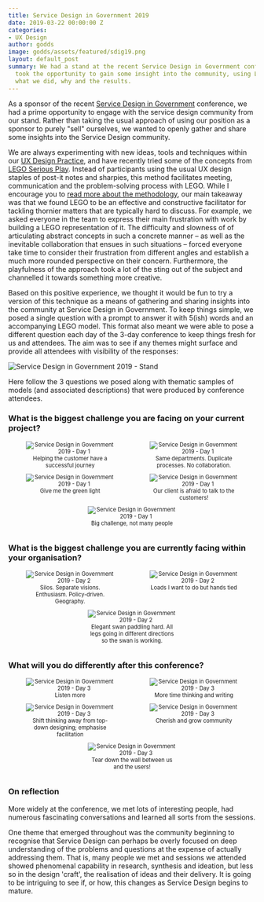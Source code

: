 ```yaml
---
title: Service Design in Government 2019
date: 2019-03-22 00:00:00 Z
categories:
- UX Design
author: godds
image: godds/assets/featured/sdig19.png
layout: default_post
summary: We had a stand at the recent Service Design in Government conference and
  took the opportunity to gain some insight into the community, using LEGO! Here's
  what we did, why and the results.
---
```


As a sponsor of the recent [Service Design in Government](https://govservicedesign.net/2019/) conference, we had a prime opportunity to engage with the service design community from our stand. Rather than taking the usual approach of using our position as a sponsor to purely "sell" ourselves, we wanted to openly gather and share some insights into the Service Design community.

We are always experimenting with new ideas, tools and techniques within our [UX Design Practice](https://www.scottlogic.com/what-we-do/ux-design/), and have recently tried some of the concepts from [LEGO Serious Play](https://www.lego.com/en-us/seriousplay). Instead of participants using the usual UX design staples of post-it notes and sharpies, this method facilitates meeting, communication and the problem-solving process with LEGO. While I encourage you to [read more about the methodology](https://www.lego.com/r/www/r/seriousplay/-/media/serious%20play/pdf/2017/lego_serious_play_opensource_14mb.pdf?l.r2=423213558), our main takeaway was that we found LEGO to be an effective and constructive facilitator for tackling thornier matters that are typically hard to discuss. For example, we asked everyone in the team to express their main frustration with work by building a LEGO representation of it. The difficulty and slowness of of articulating abstract concepts in such a concrete manner – as well as the inevitable collaboration that ensues in such situations – forced everyone take time to consider their frustration from different angles and establish a much more rounded perspective on their concern. Furthermore, the playfulness of the approach took a lot of the sting out of the subject and channelled it towards something more creative.

Based on this positive experience, we thought it would be fun to try a version of this technique as a means of gathering and sharing insights into the community at Service Design in Government. To keep things simple, we posed a single question with a prompt to answer it with 5(ish) words and an accompanying LEGO model. This format also meant we were able to pose a different question each day of the 3-day conference to keep things fresh for us and attendees. The aim was to see if any themes might surface and provide all attendees with visibility of the responses:

<img class="aligncenter" src="{{ site.baseurl }}/godds/assets/sdig19/stand.jpg" alt="Service Design in Government 2019 - Stand" />

Here follow the 3 questions we posed along with thematic samples of models (and associated descriptions) that were produced by conference attendees.

### What is the biggest challenge you are facing on your current project?

<style type="text/css">
  .photo-container {
    display: flex;
    flex-wrap: wrap;
    justify-content: space-around;
    align-items: flex-start;
    margin: 15px 0;
  }
  .photo {
    display: inline-block;
    width: 180px;
    text-align: center;
    font-size: 0.8em;
    margin-bottom: 10px;
  }
</style>

<div class="photo-container">
  <div class="photo">
    <img class="aligncenter" src="{{ site.baseurl }}/godds/assets/sdig19/day1-1.jpg" alt="Service Design in Government 2019 - Day 1" />
    Helping the customer have a successful journey
  </div>
  <div class="photo">
    <img class="aligncenter" src="{{ site.baseurl }}/godds/assets/sdig19/day1-2.jpg" alt="Service Design in Government 2019 - Day 1" />
    Same departments. Duplicate processes. No collaboration.
  </div>
  <div class="photo">
    <img class="aligncenter" src="{{ site.baseurl }}/godds/assets/sdig19/day1-3.jpg" alt="Service Design in Government 2019 - Day 1" />
    Give me the green light
  </div>
  <div class="photo">
    <img class="aligncenter" src="{{ site.baseurl }}/godds/assets/sdig19/day1-4.jpg" alt="Service Design in Government 2019 - Day 1" />
    Our client is afraid to talk to the customers!
  </div>
  <div class="photo">
    <img class="aligncenter" src="{{ site.baseurl }}/godds/assets/sdig19/day1-5.jpg" alt="Service Design in Government 2019 - Day 1" />
    Big challenge, not many people
  </div>
</div>

### What is the biggest challenge you are currently facing within your organisation?

<div class="photo-container">
  <div class="photo">
    <img class="aligncenter" src="{{ site.baseurl }}/godds/assets/sdig19/day2-1.jpg" alt="Service Design in Government 2019 - Day 2" />
    Silos. Separate visions. Enthusiasm. Policy-driven. Geography.
  </div>
  <div class="photo">
    <img class="aligncenter" src="{{ site.baseurl }}/godds/assets/sdig19/day2-2.jpg" alt="Service Design in Government 2019 - Day 2" />
    Loads I want to do but hands tied
  </div>
  <div class="photo">
    <img class="aligncenter" src="{{ site.baseurl }}/godds/assets/sdig19/day2-3.jpg" alt="Service Design in Government 2019 - Day 2" />
    Elegant swan paddling hard. All legs going in different directions so the swan is working.
  </div>
</div>

### What will you do differently after this conference?

<div class="photo-container">
  <div class="photo">
    <img class="aligncenter" src="{{ site.baseurl }}/godds/assets/sdig19/day3-1.jpg" alt="Service Design in Government 2019 - Day 3" />
    Listen more
  </div>
  <div class="photo">
    <img class="aligncenter" src="{{ site.baseurl }}/godds/assets/sdig19/day3-2.jpg" alt="Service Design in Government 2019 - Day 3" />
    More time thinking and writing
  </div>
  <div class="photo">
    <img class="aligncenter" src="{{ site.baseurl }}/godds/assets/sdig19/day3-3.jpg" alt="Service Design in Government 2019 - Day 3" />
    Shift thinking away from top-down designing; emphasise facilitation
  </div>
  <div class="photo">
    <img class="aligncenter" src="{{ site.baseurl }}/godds/assets/sdig19/day3-4.jpg" alt="Service Design in Government 2019 - Day 3" />
    Cherish and grow community
  </div>
  <div class="photo">
    <img class="aligncenter" src="{{ site.baseurl }}/godds/assets/sdig19/day3-5.jpg" alt="Service Design in Government 2019 - Day 3" />
    Tear down the wall between us and the users!
  </div>
</div>

### On reflection

More widely at the conference, we met lots of interesting people, had numerous fascinating conversations and learned all sorts from the sessions.

One theme that emerged throughout was the community beginning to recognise that Service Design can perhaps be overly focused on deep understanding of the problems and questions at the expense of actually addressing them. That is, many people we met and sessions we attended showed phenomenal capability in research, synthesis and ideation, but less so in the design 'craft', the realisation of ideas and their delivery. It is going to be intriguing to see if, or how, this changes as Service Design begins to mature.
